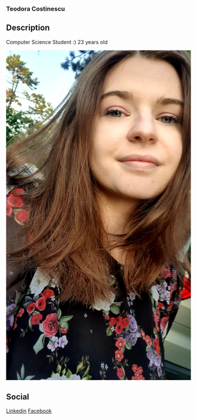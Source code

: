 ### Teodora Costinescu

## Description
Computer Science Student :)
23 years old

![Teodora](20210727_193316.jpg)

## Social
[Linkedin](https://www.linkedin.com/in/teodora-costinescu/)
[Facebook](https://www.facebook.com/teodora.costinescu/)

